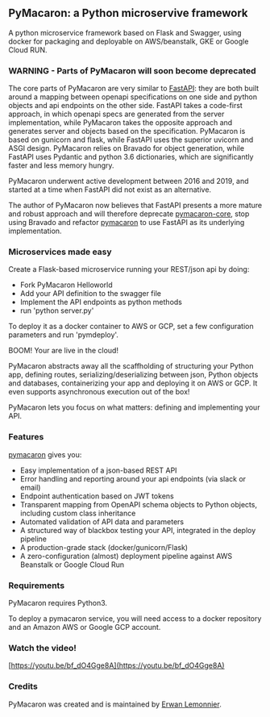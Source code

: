 ## PyMacaron: a Python microservive framework

A python microservice framework based on Flask and Swagger, using docker for
packaging and deployable on AWS/beanstalk, GKE or Google Cloud RUN.

### WARNING - Parts of PyMacaron will soon become deprecated

The core parts of PyMacaron are very similar to [FastAPI](https://fastapi.tiangolo.com/): they are both built around a mapping between openapi specifications on
one side and python objects and api endpoints on the other side. FastAPI takes a code-first approach, in which openapi
specs are generated from the server implementation, while PyMacaron takes the opposite approach and generates server and objects
based on the specification. PyMacaron is based on gunicorn and flask, while FastAPI uses the superior uvicorn and ASGI design. PyMacaron relies on Bravado for object generation, while FastAPI uses Pydantic and python 3.6 dictionaries, which are significantly faster and less memory hungry.

PyMacaron underwent active development between 2016 and 2019, and started at a time when FastAPI did not exist as an alternative.

The author of PyMacaron now believes that FastAPI presents a more mature and robust approach and will therefore deprecate [pymacaron-core](https://github.com/pymacaron/pymacaron-core), stop using Bravado and refactor [pymacaron](https://github.com/pymacaron/pymacaron) to use FastAPI as its underlying implementation.

### Microservices made easy

Create a Flask-based microservice running your REST/json api by doing:

* Fork PyMacaron Helloworld
* Add your API definition to the swagger file
* Implement the API endpoints as python methods
* run 'python server.py'

To deploy it as a docker container to AWS or GCP, set a few configuration
parameters and run 'pymdeploy'.

BOOM! Your are live in the cloud!

PyMacaron abstracts away all the scaffholding of structuring your Python app,
defining routes, serializing/deserializing between json, Python objects and
databases, containerizing your app and deploying it on AWS or GCP. It even
supports asynchronous execution out of the box!

PyMacaron lets you focus on what matters: defining and implementing your API.

### Features

[pymacaron](https://github.com/pymacaron/pymacaron) gives
you:

* Easy implementation of a json-based REST API
* Error handling and reporting around your api endpoints (via slack or email)
* Endpoint authentication based on JWT tokens
* Transparent mapping from OpenAPI schema objects to Python objects, including custom class inheritance
* Automated validation of API data and parameters
* A structured way of blackbox testing your API, integrated in the deploy pipeline
* A production-grade stack (docker/gunicorn/Flask)
* A zero-configuration (almost) deployment pipeline against AWS Beanstalk or Google Cloud Run

### Requirements

PyMacaron requires Python3.

To deploy a pymacaron service, you will need access to a docker repository and
an Amazon AWS or Google GCP account.

### Watch the video!

[https://youtu.be/bf_dO4Gge8A](https://youtu.be/bf_dO4Gge8A)

### Credits

PyMacaron was created and is maintained by [Erwan Lemonnier](https://github.com/erwan-lemonnier).
